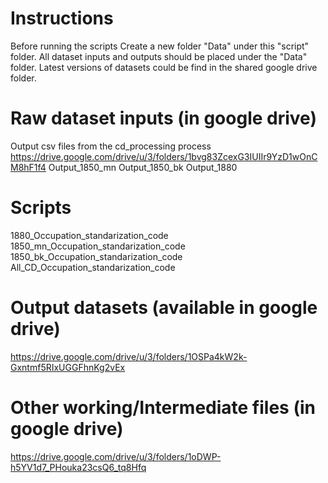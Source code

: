 # Instructions
Before running the scripts
Create a new folder "Data" under this "script" folder.
All dataset inputs and outputs should be placed under the "Data" folder.
Latest versions of datasets could be find in the shared google drive folder.

# Raw dataset inputs (in google drive)
Output csv files from the cd_processing process
https://drive.google.com/drive/u/3/folders/1bvg83ZcexG3IUIIr9YzD1wOnCM8hF1f4
Output_1850_mn
Output_1850_bk
Output_1880

# Scripts 
1880_Occupation_standarization_code
1850_mn_Occupation_standarization_code
1850_bk_Occupation_standarization_code
All_CD_Occupation_standarization_code

# Output datasets (available in google drive)
https://drive.google.com/drive/u/3/folders/1OSPa4kW2k-Gxntmf5RIxUGGFhnKg2vEx

# Other working/Intermediate files (in google drive)
https://drive.google.com/drive/u/3/folders/1oDWP-h5YV1d7_PHouka23csQ6_tq8Hfq
